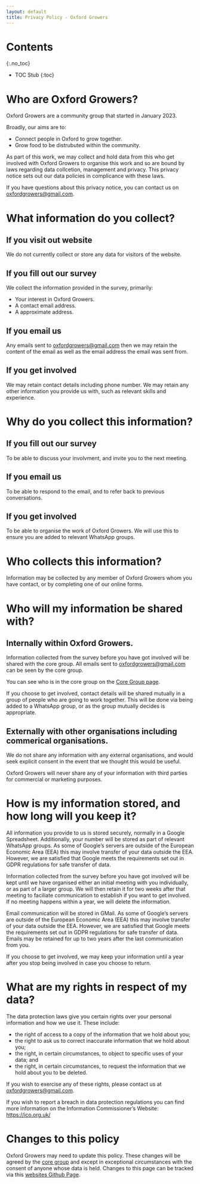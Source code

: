 ```yaml
---
layout: default
title: Privacy Policy - Oxford Growers
---
```


# Contents
{:.no_toc}

* TOC Stub
{:toc}

# Who are Oxford Growers?

Oxford Growers are a community group that started in January 2023.

Broadly, our aims are to:

 * Connect people in Oxford to grow together.
 * Grow food to be distrubuted within the community.

As part of this work, we may collect and hold data from this who get involved with Oxford Growers to organise this work and so are bound by laws regarding data collcetion, management and privacy. This privacy notice sets out our data policies in complicance with these laws.

If you have questions about this privacy notice, you can contact us on [oxfordgrowers@gmail.com](mailto:oxfordgrowers@gmail.com).

# What information do you collect?

## If you visit out website

We do not currently collect or store any data for visitors of the website.

## If you fill out our survey

We collect the information provided in the survey, primarily:

* Your interest in Oxford Growers.
* A contact email address.
* A approximate address.

## If you email us

Any emails sent to [oxfordgrowers@gmail.com](mailto:oxfordgrowers@gmail.com) then we may retain the content of the email as well as the email address the email was sent from.

## If you get involved

We may retain contact details including phone number. We may retain any other information you provide us with, such as relevant skills and experience.

# Why do you collect this information?

## If you fill out our survey

To be able to discuss your involvment, and invite you to the next meeting.

## If you email us

To be able to respond to the email, and to refer back to previous conversations.

## If you get involved

To be able to organise the work of Oxford Growers. We will use this to ensure you are added to relevant WhatsApp groups.

# Who collects this information?

Information may be collected by any member of Oxford Growers whom you have contact, or by completing one of our online forms.

# Who will my information be shared with?

## Internally within Oxford Growers.

Information collected from the survey before you have got involved will be shared with the core group. All emails sent to [oxfordgrowers@gmail.com](mailto:oxfordgrowers@gmail.com) can be seen by the core group.

You can see who is in the core group on the [Core Group page](core-group.html).

If you choose to get involved, contact details will be shared mutually in a group of people who are going to work together. This will be done via being added to a WhatsApp group, or as the group mutually decides is appropriate.

## Externally with other organisations including commerical organisations.

We do not share any information with any external organisations, and would seek explicit consent in the event that we thought this would be useful.

Oxford Growers will never share any of your information with third parties for commercial or marketing purposes.

# How is my information stored, and how long will you keep it?

All information you provide to us is stored securely, normally in a Google Spreadsheet. Additionally, your number will be stored as part of relevant WhatsApp groups. As some of Google’s servers are outside of the European Economic Area (EEA) this may involve transfer of your data outside the EEA. However, we are satisfied that Google meets the requirements set out in GDPR regulations for safe transfer of data.

Information collected from the survey before you have got involved will be kept until we have organised either an initial meeting with you individually, or as part of a larger group. We will then retain it for two weeks after that meeting to faciliate communication to establish if you want to get involved. If no meeting happens within a year, we will delete the information.

Email communication will be stored in GMail. As some of Google’s servers are outside of the European Economic Area (EEA) this may involve transfer of your data outside the EEA. However, we are satisfied that Google meets the requirements set out in GDPR regulations for safe transfer of data. Emails may be retained for up to two years after the last communication from you.

If you choose to get involved, we may keep your information until a year after you stop being involved in case you choose to return.

# What are my rights in respect of my data?

The data protection laws give you certain rights over your personal information and how we use it. These include:

* the right of access to a copy of the information that we hold about you;
* the right to ask us to correct inaccurate information that we hold about you;
* the right, in certain circumstances, to object to specific uses of your data; and
* the right, in certain circumstances, to request the information that we hold about you to be deleted.

If you wish to exercise any of these rights, please contact us at [oxfordgrowers@gmail.com](mailto:oxfordgrowers@gmail.com).

If you wish to report a breach in data protection regulations you can find more information on the Information Commissioner’s Website: https://ico.org.uk/

# Changes to this policy

Oxford Growers may need to update this policy. These changes will be agreed by the [core group](core-group.html) and except in exceptional circumstances with the consent of anyone whose data is held. Changes to this page can be tracked via this [websites Github Page](https://github.com/Oxford-Growers/oxford-growers.github.io).